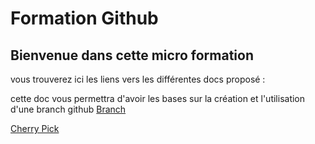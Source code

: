# Formation Github

## Bienvenue dans cette micro formation

vous trouverez ici les liens vers les différentes docs proposé :

cette doc vous permettra d'avoir les bases sur la création et l'utilisation d'une branch github
[Branch](./doc/branch.md)

[Cherry Pick](./doc/cherrypick.md)
